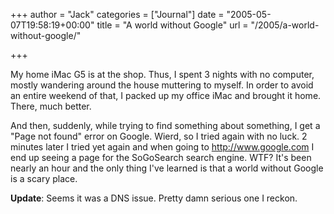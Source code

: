 +++
author = "Jack"
categories = ["Journal"]
date = "2005-05-07T19:58:19+00:00"
title = "A world without Google"
url = "/2005/a-world-without-google/"

+++

My home iMac G5 is at the shop. Thus, I spent 3 nights with no computer, mostly wandering around the house muttering to myself. In order to avoid an entire weekend of that, I packed up my office iMac and brought it home. There, much better.

And then, suddenly, while trying to find something about something, I get a "Page not found" error on Google. Wierd, so I tried again with no luck. 2 minutes later I tried yet again and when going to <http://www.google.com> I end up seeing a page for the SoGoSearch search engine. WTF? It's been nearly an hour and the only thing I've learned is that a world without Google is a scary place.

**Update**: Seems it was a DNS issue. Pretty damn serious one I reckon.